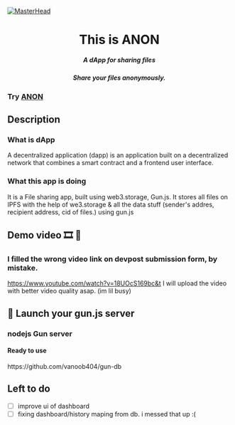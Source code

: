 [![MasterHead](https://user-images.githubusercontent.com/97467803/202875218-b80cf1f8-d542-4b20-837d-de2d53a9d61a.png)](https://share3.vanoob.dev)


<h1 align="center">This is ANON</h1>
<h5 align="center">A dApp for sharing files</h5>
<h5 align="center">Share your files anonymously.</h5>

### Try [ANON](https://share3.vanoob.dev)

## Description
### What is dApp 
A decentralized application (dapp) is an application built on a decentralized network that combines a smart contract and a frontend user interface.

### What this app is doing
It is a File sharing app, built using web3.storage, Gun.js.
It stores all files on IPFS with the help of we3.storage & all the data stuff (sender's addres, recipient address, cid of files.) using gun.js

## Demo video 🎞 👀
### I filled the wrong video link on devpost submission form, by mistake.
https://www.youtube.com/watch?v=18UOcS169bc&t
I will upload the video with better video quality asap. (im lil busy)









## 🚀 Launch your gun.js server

### nodejs Gun server
<h4>Ready to use</h4>
https://github.com/vanoob404/gun-db


## Left to do
- [ ] improve ui of dashboard 
- [ ] fixing dashboard/history maping from db. i messed that up :(
